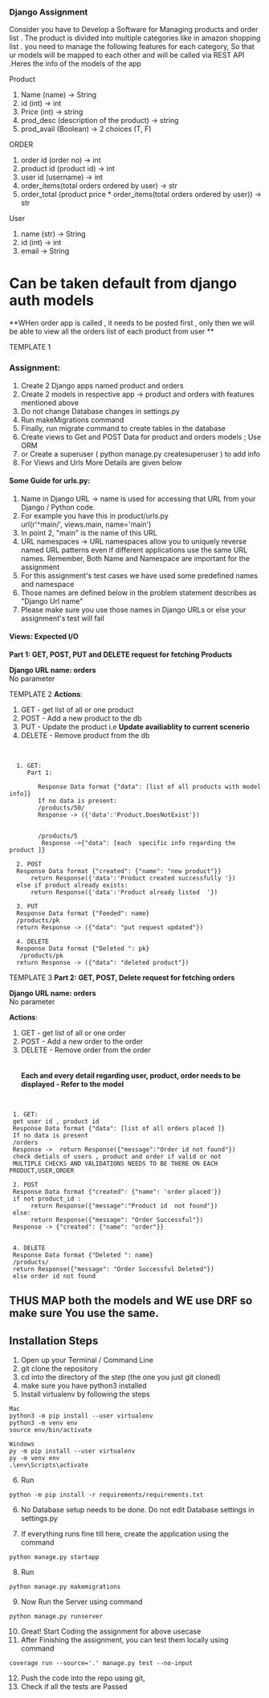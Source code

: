 ### Django  Assignment



Consider you have to Develop a Software for Managing products and order list . The product  is divided into multiple categories like in amazon shopping list . you need  to manage the following features for each category, So that ur models will be mapped to each other and will be called via REST API .Heres the info of the models of the app<br />

Product<br />
1. Name (name) -> String<br />
2. id (int) -> int<br />
3. Price (int) -> string<br />
4. prod_desc  (description of the product) -> string<br />
5. prod_avail (Boolean) -> 2 choices (T, F)<br />

ORDER <br />
1. order id (order no) -> int<br />
2. product id (product id) -> int<br />
3. user id (username) -> int<br />
4. order_items(total orders ordered by user) -> str<br />
5. order_total  (product price * order_items(total orders ordered by user)) -> str<br />

User<br />
1. name (str) -> String<br />
2. id (int) -> int<br />
3. email -> String<br />

# Can be taken default from django auth models


**WHen order app is called , it needs to be posted first , only then we will be able to view all the orders list of each product from user **

TEMPLATE 1
### Assignment:

1. Create 2 Django apps named product and orders <br />
2. Create 2 models in respective app -> product and orders with features mentioned above<br />
3. Do not change Database changes in settings.py<br />
4. Run makeMigrations command<br />
5. Finally, run migrate command to create tables in the database<br />
6. Create views to Get and POST Data for product and orders models  ; Use ORM<br />
7. or Create a superuser ( python manage.py createsuperuser ) to add info
8. For Views and Urls More Details are given below <br />


#### Some Guide for urls.py:<br />

1. Name in Django URL -> name is used for accessing that URL from your Django / Python code.<br />
2. For example you have this in product/urls.py<br />
url(r'^main/', views.main, name='main')
3. In point 2, "main" is the name of this URL
4. URL namespaces -> URL namespaces allow you to uniquely reverse named URL patterns even if different applications use the same URL names. Remember, Both Name and Namespace are important for the assignment
5. For this assignment's test cases we have used some predefined names and namespace
6. Those names are defined below in the problem statement describes as "Django Url name"
7. Please make sure you use those names in Django URLs or else your assignment's test will fail



#### Views: Expected I/O


**Part 1: GET, POST, PUT and DELETE request for fetching Products**

**Django URL name: orders**<br />
No parameter<br />

TEMPLATE 2
**Actions**:<br />
1. GET - get list of all or one product<br />
2. POST - Add a new product to the db<br />
3. PUT - Update the product i.e **Update availiablity to current scenerio**<br />
4. DELETE - Remove product from the db<br />
<br />

      1. GET:
         Part 1:
            
            Response Data format {"data": [list of all products with model info]}
            If no data is present:
            /products/50/
            Response -> ({'data':'Product.DoesNotExist'})


            /products/5
             Response ->{"data": [each  specific info regarding the product ]}

      2. POST
      Response Data format {"created": {"name": "new product"}}
          return Response({'data':'Product created successfully '})
      else if product already exists:
          return Response({'data':'Product already listed  '})
         
      3. PUT
      Response Data format {"Feeded": name}
      /products/pk
      return Response -> ({"data": "put request updated"})
      
      4. DELETE 
      Response Data format {"Deleted ": pk}
       /products/pk
      return Response -> ({"data": "deleted product"})
      
 
TEMPLATE 3
**Part 2: GET, POST, Delete request for fetching orders<br />**

**Django URL name: orders**<br />
No parameter<br />

**Actions**:<br />
1. GET - get list of all or one order<br />
2. POST - Add a new order to the order<br />
4. DELETE - Remove order from the order<br />
<br /><br />
**Each and every detail regarding user, product, order needs to be displayed - Refer to the model**
<br />
 
     1. GET:
     get user id , product id 
     Response Data format {"data": [list of all orders placed ]}
     If no data is present
     /orders
     Response ->  return Response({"message":"Order id not found"})
     check detials of users , product and order if valid or not 
     MULTIPLE CHECKS AND VALIDATIONS NEEDS TO BE THERE ON EACH PRODUCT,USER,ORDER
          
     2. POST
     Response Data format {"created": {"name": 'order placed'}}
     if not product_id :
          return Response({"message":"Product id  not found"})
     else:
          return Response({"message": "Order Successful"})
     Response -> {"created": {"name": "order"}}
     
     
     4. DELETE 
     Response Data format {"Deleted ": name}
     /products/
     return Response({"message": "Order Successful Deleted"})
     else order id not found

## THUS MAP both the models and WE use DRF so make sure You use the same. 
 
## Installation Steps
1. Open up your Terminal / Command Line
2. git clone the repository
3. cd into the directory of the step (the one you just git cloned)
4. make sure you have python3 installed
5. Install virtualenv by following the steps 
```
Mac
python3 -m pip install --user virtualenv
python3 -m venv env
source env/bin/activate

Windows
py -m pip install --user virtualenv
py -m venv env
.\env\Scripts\activate
```
6. Run 
```
python -m pip install -r requirements/requirements.txt
```
6. No Database setup needs to be done. Do not edit Database settings in settings.py

7. If everything runs fine till here, create the application using the command
```
python manage.py startapp 
```

8. Run 
```
python manage.py makemigrations
```
9. Now Run the Server using command
```
python manage.py runserver
```
10.  Great! Start Coding the assignment for above usecase
11. After Finishing the assignment, you can test them locally using command 
```
coverage run --source='.' manage.py test --no-input
```
12. Push the code into the repo using git, 
13. Check if all the tests are Passed
